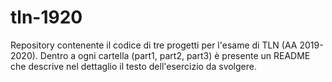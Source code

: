 # tln-1920
Repository contenente il codice di tre progetti per l'esame di TLN (AA 2019-2020). Dentro a ogni cartella (part1, 
part2, part3) è presente un README che descrive nel dettaglio il testo dell'esercizio da svolgere.